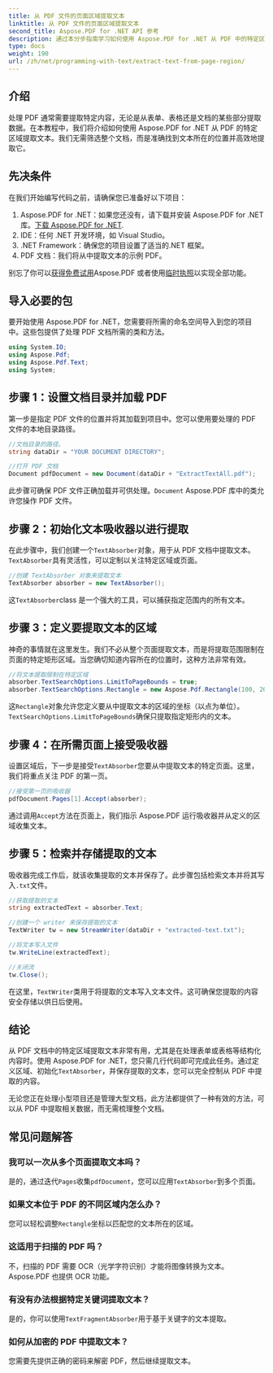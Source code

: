 ```yaml
---
title: 从 PDF 文件的页面区域提取文本
linktitle: 从 PDF 文件的页面区域提取文本
second_title: Aspose.PDF for .NET API 参考
description: 通过本分步指南学习如何使用 Aspose.PDF for .NET 从 PDF 中的特定区域提取文本。高效地从文档中收集和保存文本。
type: docs
weight: 190
url: /zh/net/programming-with-text/extract-text-from-page-region/
---
```

## 介绍

处理 PDF 通常需要提取特定内容，无论是从表单、表格还是文档的某些部分提取数据。在本教程中，我们将介绍如何使用 Aspose.PDF for .NET 从 PDF 的特定区域提取文本。我们无需筛选整个文档，而是准确找到文本所在的位置并高效地提取它。

## 先决条件

在我们开始编写代码之前，请确保您已准备好以下项目：

1.  Aspose.PDF for .NET：如果您还没有，请下载并安装 Aspose.PDF for .NET 库。[下载 Aspose.PDF for .NET](https://releases.aspose.com/pdf/net/).
2. IDE：任何 .NET 开发环境，如 Visual Studio。
3. .NET Framework：确保您的项目设置了适当的.NET 框架。
4. PDF 文档：我们将从中提取文本的示例 PDF。

别忘了你可以[获得免费试用](https://releases.aspose.com/)Aspose.PDF 或者使用[临时执照](https://purchase.aspose.com/temporary-license/)以实现全部功能。

## 导入必要的包

要开始使用 Aspose.PDF for .NET，您需要将所需的命名空间导入到您的项目中。这些包提供了处理 PDF 文档所需的类和方法。

```csharp
using System.IO;
using Aspose.Pdf;
using Aspose.Pdf.Text;
using System;
```

## 步骤 1：设置文档目录并加载 PDF

第一步是指定 PDF 文件的位置并将其加载到项目中。您可以使用要处理的 PDF 文件的本地目录路径。

```csharp
//文档目录的路径。
string dataDir = "YOUR DOCUMENT DIRECTORY";

//打开 PDF 文档
Document pdfDocument = new Document(dataDir + "ExtractTextAll.pdf");
```

此步骤可确保 PDF 文件正确加载并可供处理。`Document` Aspose.PDF 库中的类允许您操作 PDF 文件。

## 步骤 2：初始化文本吸收器以进行提取

在此步骤中，我们创建一个`TextAbsorber`对象，用于从 PDF 文档中提取文本。`TextAbsorber`具有灵活性，可以定制以关注特定区域或页面。

```csharp
//创建 TextAbsorber 对象来提取文本
TextAbsorber absorber = new TextAbsorber();
```

这`TextAbsorber`class 是一个强大的工具，可以捕获指定范围内的所有文本。

## 步骤 3：定义要提取文本的区域

神奇的事情就在这里发生。我们不必从整个页面提取文本，而是将提取范围限制在页面的特定矩形区域。当您确切知道内容所在的位置时，这种方法非常有效。

```csharp
//将文本提取限制在特定区域
absorber.TextSearchOptions.LimitToPageBounds = true;
absorber.TextSearchOptions.Rectangle = new Aspose.Pdf.Rectangle(100, 200, 250, 350);
```

这`Rectangle`对象允许您定义要从中提取文本的区域的坐标（以点为单位）。`TextSearchOptions.LimitToPageBounds`确保只提取指定矩形内的文本。

## 步骤 4：在所需页面上接受吸收器

设置区域后，下一步是接受`TextAbsorber`您要从中提取文本的特定页面。这里，我们将重点关注 PDF 的第一页。

```csharp
//接受第一页的吸收器
pdfDocument.Pages[1].Accept(absorber);
```

通过调用`Accept`方法在页面上，我们指示 Aspose.PDF 运行吸收器并从定义的区域收集文本。

## 步骤 5：检索并存储提取的文本

吸收器完成工作后，就该收集提取的文本并保存了。此步骤包括检索文本并将其写入`.txt`文件。

```csharp
//获取提取的文本
string extractedText = absorber.Text;

//创建一个 writer 来保存提取的文本
TextWriter tw = new StreamWriter(dataDir + "extracted-text.txt");

//将文本写入文件
tw.WriteLine(extractedText);

//关闭流
tw.Close();
```

在这里，`TextWriter`类用于将提取的文本写入文本文件。这可确保您提取的内容安全存储以供日后使用。

## 结论

从 PDF 文档中的特定区域提取文本非常有用，尤其是在处理表单或表格等结构化内容时。使用 Aspose.PDF for .NET，您只需几行代码即可完成此任务。通过定义区域、初始化`TextAbsorber`，并保存提取的文本，您可以完全控制从 PDF 中提取的内容。

无论您正在处理小型项目还是管理大型文档，此方法都提供了一种有效的方法，可以从 PDF 中提取相关数据，而无需梳理整个文档。

## 常见问题解答

### 我可以一次从多个页面提取文本吗？
是的，通过迭代`Pages`收集`pdfDocument`，您可以应用`TextAbsorber`到多个页面。

### 如果文本位于 PDF 的不同区域内怎么办？
您可以轻松调整`Rectangle`坐标以匹配您的文本所在的区域。

### 这适用于扫描的 PDF 吗？
不，扫描的 PDF 需要 OCR（光学字符识别）才能将图像转换为文本。Aspose.PDF 也提供 OCR 功能。

### 有没有办法根据特定关键词提取文本？
是的，你可以使用`TextFragmentAbsorber`用于基于关键字的文本提取。

### 如何从加密的 PDF 中提取文本？
您需要先提供正确的密码来解密 PDF，然后继续提取文本。